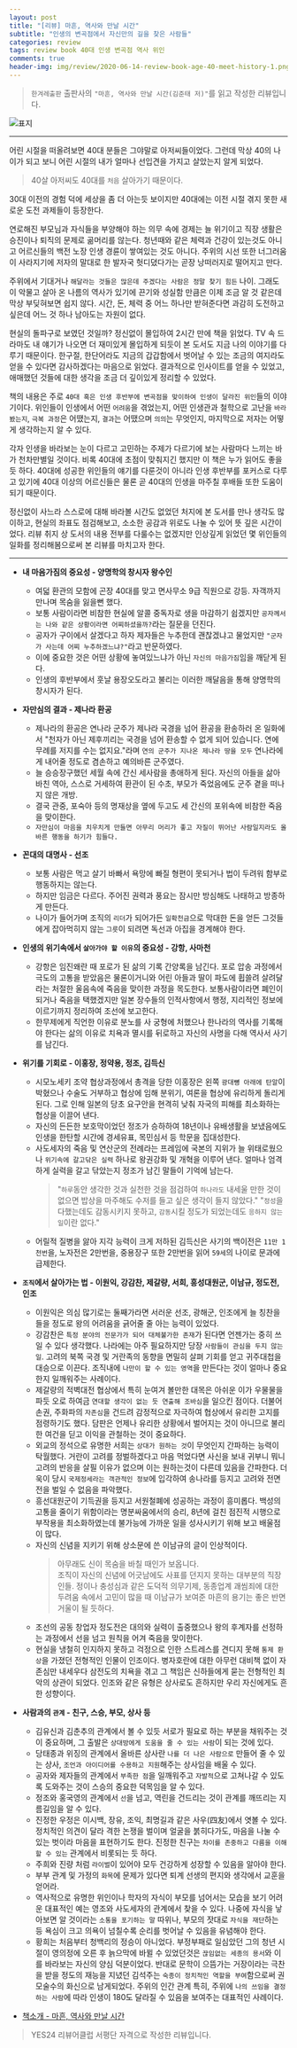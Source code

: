 ```yaml
---  
layout: post  
title: "[리뷰] 마흔, 역사와 만날 시간"  
subtitle: "인생의 변곡점에서 자신만의 길을 찾은 사람들"  
categories: review  
tags: review book 40대 인생 변곡점 역사 위인
comments: true  
header-img: img/review/2020-06-14-review-book-age-40-meet-history-1.png
---  
```

  
> `한겨레출판` 출판사의 `"마흔, 역사와 만날 시간(김준태 저)"`를 읽고 작성한 리뷰입니다.  

![표지](https://telegeam.github.io/assets/img/review/2020-06-14-review-book-age-40-meet-history-1.png)  

---
어린 시절을 떠올려보면 40대 분들은 그야말로 아저씨들이었다. 그런데 막상 40의 나이가 되고 보니 어린 시절의 내가 얼마나 선입견을 가지고 살았는지 알게 되었다. 

> 40살 아저씨도 40대를 `처음` 살아가기 때문이다. 

30대 이전의 경험 덕에 세상을 좀 더 아는듯 보이지만 40대에는 이전 시절 겪지 못한 새로운 도전 과제들이 등장한다. 

연로해진 부모님과 자식들을 부양해야 하는 의무 속에 경제는 늘 위기이고 직장 생활은 승진이나 퇴직의 문제로 곪머리를 않는다. 청년때와 같은 체력과 건강이 있는것도 아니고 어르신들의 백전 노장 인생 경륜이 쌓여있는 것도 아니다. 주위의 시선 또한 너그러움이 사라지기에 저자의 말대로 한 발자국 헛디뎠다가는 곧장 낭떠러지로 떨어지고 만다.

주위에서 기대거나 `해달라는 것들은 많은데 주겠다는 사람은 정말 찾기 힘든` 나이. 그래도 이 악물고 살아 온 나름의 역사가 있기에 끈기와 성실함 만큼은 이제 조금 알 것 같은데 막상 부딪혀보면 쉽지 않다. 시간, 돈, 체력 중 어느 하나만 받혀준다면 과감히 도전하고 싶은데 어느 것 하나 남아도는 자원이 없다.

현실의 돌파구로 보였던 것일까? 정신없이 몰입하여 2시간 만에 책을 읽었다. TV 속 드라마도 내 얘기가 나오면 더 재미있게 몰입하게 되듯이 본 도서도 지금 나의 이야기를 다루기 때문이다. 한구절, 한단어라도 지금의 갑갑함에서 벗어날 수 있는 조금의 여지라도 얻을 수 있다면 감사하겠다는 마음으로 읽었다. 결과적으로 인사이트를 얻을 수 있었고, 애매했던 것들에 대한 생각을 조금 더 깊이있게 정리할 수 있었다.

책의 내용은 주로 `40대 혹은 인생 후반부에 변곡점을 맞이하여 인생이 달라진 위인`들의 이야기이다. 위인들이 인생에서 어떤 `어려움`을 겪었는지, 어떤 인생관과 철학으로 고난을 `바라봤는지`, `극복 과정`은 어땠는지, `결과`는 어땠으며 `의의`는 무엇인지, 마지막으로 저자는 어떻게 생각하는지 알 수 있다.

각자 인생을 바라보는 눈이 다르고 고민하는 주제가 다르기에 보는 사람마다 느끼는 바가 천차만별일 것이다. 비록 40대에 초점이 맞춰지긴 했지만 이 책은 누가 읽어도 좋을 듯 하다. 40대에 성공한 위인들의 얘기를 다룬것이 아니라 인생 후반부를 포커스로 다루고 있기에 40대 이상의 어르신들은 물론 곧 40대의 인생을 마주칠 후배들 또한 도움이 되기 때문이다.

정신없이 사느라 스스로에 대해 바라볼 시간도 없었던 처지에 본 도서를 만나 생각도 많이하고, 현실의 좌표도 점검해보고, 소소한 공감과 위로도 나눌 수 있어 뜻 깊은 시간이었다. 리뷰 취지 상 도서의 내용 전부를 다룰수는 없겠지만 인상깊게 읽었던 몇 위인들의 일화를 정리해봄으로써 본 리뷰를 마치고자 한다.

---

* __내 마음가짐의 중요성 - 양명학의 창시자 왕수인__   
  - 여덟 환관의 모함에 곤장 40대를 맞고 면사무소 9급 직원으로 강등. 자객까지 만나며 목숨을 잃을뻔 했다.
  - 보통 사람이라면 비참한 현실에 알콜 중독자로 생을 마감하기 쉽겠지만 `공자께서는 나와 같은 상황이라면 어찌하셨을까?`라는 질문을 던진다.
  - 공자가 구이에서 살겠다고 하자 제자들은 누추한데 괜찮겠냐고 물었지만 `"군자가 사는데 어찌 누추하겠느냐?"`라고 반문하였다.
  - 이에 중요한 것은 어떤 상황에 놓여있느냐가 아닌 `자신의 마음가짐`임을 깨닫게 된다. 
  - 인생의 후반부에서 훗날 용장오도라고 불리는 이러한 깨달음을 통해 양명학의 창시자가 된다.

* __자만심의 결과 - 제나라 환공__  
  - 제나라의 환공은 연나라 군주가 제나라 국경을 넘어 환공을 환송하러 온 일화에서 "천자가 아닌 제후끼리는 국경을 넘어 환송할 수 없게 되어 있습니다. 연에 무례를 저지를 수는 없지요."라며 `연의 군주가 지나온 제나라 땅을 모두` 연나라에게 내어줄 정도로 겸손하고 예의바른 군주였다.
  - 늘 승승장구했던 세월 속에 간신 세사람을 총애하게 된다. 자신의 아들을 삶아 바친 역아, 스스로 거세하여 환관이 된 수초, 부모가 죽었음에도 군주 곁을 떠나지 않은 개방.
  - 결국 관중, 포숙아 등의 명재상을 옆에 두고도 세 간신의 포위속에 비참한 죽음을 맞이한다.
  - `자만심이 마음을 치우치게 만들면 아무리 머리가 좋고 자질이 뛰어난 사람일지라도 올바른 행동을 하기가 힘들다.`

* __꼰대의 대명사 - 선조__  
  - 보통 사람은 먹고 살기 바빠서 욕망에 빠질 형편이 못되거나 법이 두려워 함부로 행동하지는 않는다.
  - 하지만 임금은 다르다. 주어진 권력과 풍요는 잠시만 방심해도 나태하고 방종하게 만든다. 
  - 나이가 들어가며 조직의 `리더`가 되어가든 `일확천금`으로 막대한 돈을 얻든 그것들에게 잡아먹히지 않는 `그릇`이 되려면 독선과 아집을 경계해야 한다.

* __인생의 위기속에서 `살아가야 할 이유`의 중요성 - 강항, 사마천__  
  - 강항은 임진왜란 때 포로가 된 삶의 기록 간양록을 남긴다. 포로 압송 과정에서 극도의 고통을 받았음은 물론이거니와 어린 아들과 딸이 파도에 휩쓸려 살려달라는 처절한 울음속에 죽음을 맞이한 과정을 목도한다. 보통사람이라면 폐인이 되거나 죽음을 택했겠지만 일본 장수들의 인적사항에서 행정, 지리적인 정보에 이르기까지 정리하여 조선에 보고한다.
  - 한무제에게 직언한 이유로 분노를 사 궁형에 처했으나 한나라의 역사를 기록해야 한다는 삶의 이유로 치욕과 멸시를 뒤로하고 자신의 사명을 다해 역사서 사기를 남긴다.

* __위기를 기회로 - 이홍장, 정약용, 정조, 김득신__  
  - 시모노세키 조약 협상과정에서 총격을 당한 이홍장은 왼쪽 `광대뼝 아래에 탄알`이 박혔으나 수술도 거부하고 협상에 임해 분위기, 여론을 협상에 유리하게 돌리게 된다. 그로 인해 일본의 당초 요구안을 현격히 낮춰 자국의 피해를 최소화하는 협상을 이끌어 낸다.
  - 자신의 든든한 보호막이었던 정조가 승하하여 18년이나 유배생활을 보냈음에도 인생을 한탄할 시간에 경세유표, 목민심서 등 학문을 집대성한다.
  - 사도세자의 죽음 및 연산군의 전례라는 프레임에 국본의 지위가 늘 위태로웠으나 `위기속에 갈고닦은 실력` 하나로 왕권강화 및 개혁을 이루어 낸다. 얼마나 엄격하게 실력을 갈고 닦았는지 정조가 남긴 말들이 기억에 남는다.
    > "`하루`동안 생각한 것과 실천한 것을 점검하여 `하나라도` 내세울 만한 것이 없으면 밥상을 마주해도 수저를 들고 싶은 생각이 들지 않았다."
    > "`정성`을 다했는데도 감동시키지 못하고, `감동`시킬 정도가 되었는데도 `응하지 않는 일`이란 없다."
  - 어릴적 질병을 앓아 지각 능력이 크게 저하된 김득신은 사기의 백이전은 `11만 1천번`을, 노자전은 2만번을, 중용장구 또한 2만번을 읽어 `59세`의 나이로 문과에 급제한다.

* __`조직`에서 살아가는 법 - 이원익, 강감찬, 제갈량, 서희, 흥성대원군, 이남규, 정도전, 인조__  
  - 이원익은 의심 많기로는 둘째가라면 서러운 선조, 광해군, 인조에게 늘 칭찬을 들을 정도로 왕의 어려움을 긁어줄 줄 아는 능력이 있었다.
  - 강감찬은 `특정 분야의 전문가가 되어 대체불가한 존재`가 된다면 언젠가는 중히 쓰일 수 있다 생각했다. 나라에는 아주 필요하지만 당장 `사람들이 관심을 두지 않는 일`. 고려의 북쪽 국경 및 거란족의 동향을 면밀히 살펴 기회를 얻고 귀주대첩을 대승으로 이끈다. 조직내에 `나만이 할 수 있는 영역`을 만든다는 것이 얼마나 중요한지 일깨워주는 사례이다.
  - 제갈량의 적벽대전 협상에서 특히 눈여겨 볼만한 대목은 아쉬운 이가 우물물을 파듯 오로 하여금 `연대할 생각이 없는 듯 연출해 조바심`을 일으킨 점이다. 더불어 손권, 주화파의 `자존심`을 건드려 감정적으로 자극하여 협상에서 유리한 고지를 점령하기도 했다. 담판은 언제나 유리한 상황에서 벌어지는 것이 아니므로 불리한 여건을 딛고 이익을 관철하는 것이 중요하다. 
  - 외교의 정석으로 유명한 서희는 `상대가 원하는 것`이 무엇인지 간파하는 능력이 탁월했다. 거란이 고려를 정벌하겠다고 마음 먹었다면 사신을 보내 귀부니 뭐니 고려의 반응을 살필 이유가 없으며 이는 원하는것이 다른데 있음을 간파한다. 더욱이 당시 `국제정세라는 객관적인 정보`에 입각하여 송나라를 등지고 고려와 전면전을 벌일 수 없음을 파악했다. 
  - 흥선대원군이 기득권을 등지고 서원철폐에 성공하는 과정이 흥미롭다. 백성의 고통을 줄이기 위함이라는 명분싸움에서의 승리, 8년에 걸친 점진적 시행으로 부작용을 최소화하였는데 불가능에 가까운 일을 성사시키기 위해 보고 배울점이 많다.
  - 자신의 신념을 지키기 위해 상소문에 쓴 이남규의 글이 인상적이다. 
    > 아무래도 신이 목숨을 바칠 때인가 보옵니다.  
    조직이 자신의 신념에 어긋남에도 사표를 던지지 못하는 대부분의 직장인들. 정이나 충성심과 같은 도덕적 의무기제, 동종업계 괘씸죄에 대한 두려움 속에서 고민이 많을 때 이남규가 보여준 마흔의 용기는 좋은 반면 거울이 될 듯하다.
  - 조선의 공동 창업자 정도전은 대의와 실력이 출중했으나 왕의 후계자를 선정하는 과정에서 선을 넘고 원칙을 어겨 죽음을 맞이한다. 
  - 현실을 냉철히 인지하지 못하고 걱정으로 인한 스트레스를 견디지 못해 `통제 환상`을 가졌던 전형적인 인물이 인조이다. 병자호란에 대한 아무런 대비책 없이 자존심만 내세우다 삼전도의 치욕을 겪고 그 책임은 신하들에게 묻는 전형적인 최악의 상관이 되었다. 인조와 같은 유형은 상사로도 흔하지만 우리 자신에게도 흔한 성향이다.

* __사람과의 `관계` - 친구, 스승, 부모, 상사 등__  
  - 김유신과 김춘추의 관계에서 볼 수 있듯 서로가 필요로 하는 부분을 채워주는 것이 중요하며, 그 출발은 `상대방에게 도움을 줄 수 있는 사람`이 되는 것에 있다.
  - 당태종과 위징의 관계에서 올바른 상사란 `나를 더 나은 사람으로` 만들어 줄 수 있는 상사, `조언과 아이디어를 수용하고 지원`해주는 상사임을 배울 수 있다.
  - 공자와 제자들의 관계에서 `부족한 점`을 일깨워주고 `자발적`으로 고쳐나갈 수 있도록 도와주는 것이 스승의 중요한 덕목임을 알 수 있다.
  - 정조와 홍국영의 관계에서 `선`을 넘고, 역린을 건드리는 것이 관계를 깨뜨리는 지름길임을 알 수 있다.
  - 진정한 우정은 이시백, 장유, 조익, 최명길과 같은 사우(四友)에서 엿볼 수 있다. 정치적인 의견이 달라 격한 논쟁을 벌이며 얼굴을 붉히다가도, 마음을 나눌 수 있는 벗이라 마음을 표현하기도 한다. 진정한 친구는 `차이를 존중하고 다름을 이해할 수 있는` 관계에서 비롯되는 듯 하다.
  - 주희와 진량 처럼 `라이벌`이 있어야 모두 건강하게 성장할 수 있음을 알아야 한다.
  - 부부 관계 및 가정의 `화목`에 문제가 있다면 퇴계 선생의 편지와 생각에서 교훈을 얻어라.
  - 역사적으로 유명한 위인이나 학자의 자식이 부모를 넘어서는 모습을 보기 어려운 대표적인 예는 영조와 사도세자의 관계에서 찾을 수 있다. 나중에 자식을 낳아보면 알 것이라는 `소통을 포기하는 말` 따위나, 부모의 잣대로 `자식을 재단`하는 등 욕심이 크고 의욕이 넘칠수록 순리를 벗어날 수 있음을 유념해야 한다.
  - 황희는 처음부터 청백리의 정승이 아니었다. 부정부패로 일심았던 그의 청년 시절이 영의정에 오른 후 늙으막에 바뀔 수 있었던것은 `끊임없는 세종의 용서`와 이를 바라보는 자신의 양심 덕분이었다. 반대로 문학이 으뜸가는 거장이라는 극찬을 받을 정도의 재능을 지녔던 김석주는 `숙종이 정치적인 역할을 부여`함으로써 권모술수의 화신으로 남게되었다. 주위의 인간 관계 특히, 주위에 `나의 쓰임을 결정하는 사람`에 따라 인생이 180도 달라질 수 있음을 보여주는 대표적인 사례이다.

* [책소개 - 마흔, 역사와 만날 시간](http://www.yes24.com/Product/goods/90399903)

> YES24 리뷰어클럽 서평단 자격으로 작성한 리뷰입니다.


